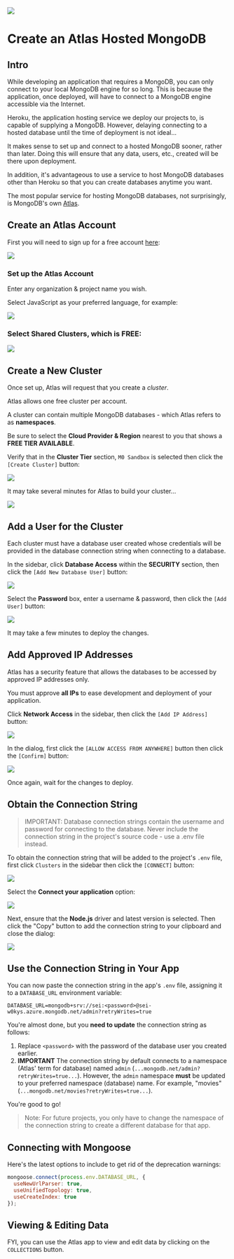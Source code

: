 <img src="https://i.imgur.com/B42NavR.jpg">

# Create an Atlas Hosted MongoDB

## Intro

While developing an application that requires a MongoDB, you can only connect to your local MongoDB engine for so long.  This is because the application, once deployed, will have to connect to a MongoDB engine accessible via the Internet.

Heroku, the application hosting service we deploy our projects to, is capable of supplying a MongoDB.  However, delaying connecting to a hosted database until the time of deployment is not ideal...

It makes sense to set up and connect to a hosted MongoDB sooner, rather than later.  Doing this will ensure that any data, users, etc., created will be there upon deployment.

In addition, it's advantageous to use a service to host MongoDB databases other than Heroku so that you can create databases anytime you want.

The most popular service for hosting MongoDB databases, not surprisingly, is MongoDB's own [Atlas](https://www.mongodb.com/cloud/atlas).

## Create an Atlas Account

First you will need to sign up for a free account [here](https://www.mongodb.com/cloud/atlas/register):

<img src="https://i.imgur.com/dBnD2au.png">

### Set up the Atlas Account

Enter any organization & project name you wish.

Select JavaScript as your preferred language, for example:

<img src="https://i.imgur.com/BxEFUDy.png">

### Select **Shared Clusters**, which is FREE:

<img src="https://i.imgur.com/MQPoanx.png">

## Create a New Cluster

Once set up, Atlas will request that you create a _cluster_.

Atlas allows one free cluster per account.

A cluster can contain multiple MongoDB databases - which Atlas refers to as **namespaces**.

Be sure to select the **Cloud Provider & Region** nearest to you that shows a **FREE TIER AVAILABLE**.

Verify that in the **Cluster Tier** section, `M0 Sandbox` is selected then click the `[Create Cluster]` button:

<img src="https://i.imgur.com/nd2OPEV.png">

It may take several minutes for Atlas to build your cluster...

<img src="https://i.imgur.com/md7oNeT.png">

## Add a User for the Cluster

Each cluster must have a database user created whose credentials will be provided in the database connection string when connecting to a database.

In the sidebar, click **Database Access** within the **SECURITY** section, then click the `[Add New Database User]` button:

<img src="https://i.imgur.com/WLenx3n.png">

Select the **Password** box, enter a username & password, then click the `[Add User]` button:

<img src="https://i.imgur.com/oKQ3Ijm.png">

It may take a few minutes to deploy the changes.

## Add Approved IP Addresses

Atlas has a security feature that allows the databases to be accessed by approved IP addresses only.

You must approve **all IPs** to ease development and deployment of your application.

Click **Network Access** in the sidebar, then click the `[Add IP Address]` button:

<img src="https://i.imgur.com/vrDlu0F.png">

In the dialog, first click the `[ALLOW ACCESS FROM ANYWHERE]` button then click the `[Confirm]` button:

<img src="https://i.imgur.com/lAw8d6P.png">

Once again, wait for the changes to deploy.

## Obtain the Connection String

> IMPORTANT:  Database connection strings contain the username and password for connecting to the database.  Never include the connection string in the project's source code - use a .env file instead.

To obtain the connection string that will be added to the project's `.env` file, first click `Clusters` in the sidebar then click the `[CONNECT]` button:

<img src="https://i.imgur.com/JLjmwXS.png">

Select the **Connect your application** option:

<img src="https://i.imgur.com/qMOAxVV.png">

Next, ensure that the **Node.js** driver and latest version is selected.  Then click the "Copy" button to add the connection string to your clipboard and close the dialog:

<img src="https://i.imgur.com/GbckxoK.png">

## Use the Connection String in Your App

You can now paste the connection string in the app's `.env` file, assigning it to a `DATABASE_URL` environment variable:

```
DATABASE_URL=mongodb+srv://sei:<password>@sei-w0kys.azure.mongodb.net/admin?retryWrites=true
```

You're almost done, but you **need to update** the connection string as follows:

1. Replace `<password>` with the password of the database user you created earlier.
2. **IMPORTANT** The connection string by default connects to a namespace (Atlas' term for database) named `admin` (`...mongodb.net/admin?retryWrites=true...`).  However, the `admin` namespace **must** be updated to your preferred namespace (database) name.  For example, "movies" (`...mongodb.net/movies?retryWrites=true...`).

You're good to go!

> Note: For future projects, you only have to change the namespace of the connection string to create a different database for that app.

## Connecting with Mongoose

Here's the latest options to include to get rid of the deprecation warnings:

```js
mongoose.connect(process.env.DATABASE_URL, {
  useNewUrlParser: true,
  useUnifiedTopology: true,
  useCreateIndex: true
});
```

## Viewing & Editing Data

FYI, you can use the Atlas app to view and edit data by clicking on the `COLLECTIONS` button.


  
